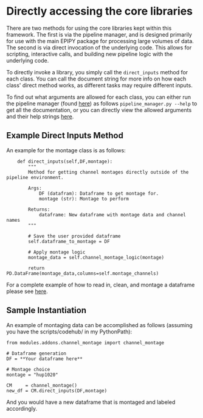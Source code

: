 # Directly accessing the core libraries

There are two methods for using the core libraries kept within this framework. The first is via the pipeline manager, and is designed primarily for use with the main EPIPY package for processing large volumes of data. The second is via direct invocation of the underlying code. This allows for scripting, interactive calls, and building new pipeline logic with the underlying code.

To directly invoke a library, you simply call the `direct_inputs` method for each class. You can call the document string for more info on how each class' direct method works, as different tasks may require different inputs.

To find out what arguments are allowed for each class, you can either run the pipeline manager (found [here](../scripts/codehub/)) as follows `pipeline_manager.py --help` to get all the documentation, or you can directly view the allowed arguments and their help strings [here](../scripts/codehub/allowed_arguments.yaml).

## Example Direct Inputs Method

An example for the montage class is as follows:
```
    def direct_inputs(self,DF,montage):
        """
        Method for getting channel montages directly outside of the pipeline environment.

        Args:
            DF (datafram): Dataframe to get montage for.
            montage (str): Montage to perform

        Returns:
            dataframe: New dataframe with montage data and channel names
        """
        
        # Save the user provided dataframe
        self.dataframe_to_montage = DF

        # Apply montage logic
        montage_data = self.channel_montage_logic(montage)

        return PD.DataFrame(montage_data,columns=self.montage_channels)
```

For a complete example of how to read in, clean, and montage a dataframe please see [here](./example_direct_invocation.py).

## Sample Instantiation

An example of montaging data can be accomplished as follows (assuming you have the scripts/codehub/ in my PythonPath):

```
from modules.addons.channel_montage import channel_montage

# Dataframe generation
DF = **Your dataframe here**

# Montage choice
montage = "hup1020"

CM     = channel_montage()
new_df = CM.direct_inputs(DF,montage)
```

And you would have a new dataframe that is montaged and labeled accordingly.
